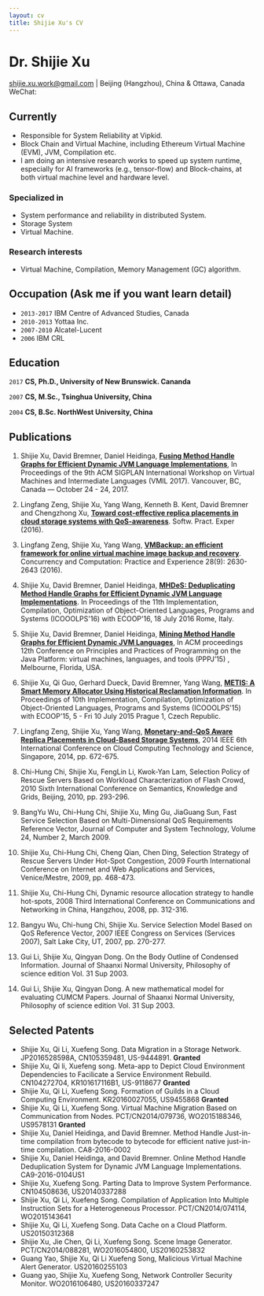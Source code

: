 ```yaml
---
layout: cv
title: Shijie Xu's CV
---
```

# Dr. Shijie Xu

<div id="webaddress">
<a href="shijie.xu.work@gmail.com">shijie.xu.work@gmail.com</a>
| Beijing (Hangzhou), China & Ottawa, Canada
</div>
<div id="webaddress">
<a>WeChat:</a>
</div>



## Currently
- Responsible for System Reliability at Vipkid.
- Block Chain and Virtual Machine, including Ethereum Virtual Machine (EVM), JVM, Compilation etc.
- I am doing an intensive research works to speed up system runtime, especially for AI frameworks (e.g., tensor-flow) and Block-chains, at both virtual machine level and hardware level. 

### Specialized in
- System performance and reliability in distributed System. 
- Storage System
- Virtual Machine. 

### Research interests

- Virtual Machine, Compilation, Memory Management (GC) algorithm.

## Occupation (Ask me if you want learn detail)

- `2013-2017` IBM Centre of Advanced Studies, Canada
- `2010-2013` Yottaa Inc. 
- `2007-2010` Alcatel-Lucent
-  `2006`     IBM CRL

<!-- `IBM`
[//]: __Lucasian professor of Mathematics__, Cambridge University
-->
## Education

`2017`
__CS, Ph.D., University of New Brunswick. Cananda__

`2007`
__CS, M.Sc., Tsinghua University, China__

`2004`
__CS, B.Sc. NorthWest University, China__


## Publications
1. Shijie Xu, David Bremner, Daniel Heidinga, **[Fusing Method Handle Graphs for Efficient Dynamic JVM Language Implementations](papers/vmil17.pdf)**, In Proceedings of the 9th ACM SIGPLAN International Workshop on Virtual Machines and Intermediate Languages (VMIL 2017). Vancouver, BC, Canada — October 24 - 24, 2017.

2. Lingfang Zeng, Shijie Xu, Yang Wang, Kenneth B. Kent, David Bremner and Chengzhong Xu, **[Toward cost-effective replica placements in cloud storage systems with QoS-awareness]()**. Softw. Pract. Exper (2016).

3. Lingfang Zeng, Shijie Xu, Yang Wang, **[VMBackup: an efficient framework for online virtual machine image backup and recovery]()**. Concurrency and Computation: Practice and Experience 28(9): 2630-2643 (2016).

4. Shijie Xu, David Bremner, Daniel Heidinga, **[MHDeS: Deduplicating Method Handle Graphs for Efficient Dynamic JVM Language Implementations](./papers/deduplication.pdf)**. In Proceedings of the 11th Implementation, Compilation, Optimization of Object-Oriented Languages, Programs and Systems (ICOOOLPS'16) with ECOOP'16, 18 July 2016 Rome, Italy.

5. Shijie Xu, David Bremner, Daniel Heidinga, **[Mining Method Handle Graphs for Efficient Dynamic JVM Languages](papers/mh_mining.pdf)**, In ACM proceedings 12th Conference on Principles and Practices of Programming on the Java Platform: virtual machines, languages, and tools (PPPJ’15) , Melbourne, Florida, USA.

6. Shijie Xu, Qi Guo, Gerhard Dueck, David Bremner, Yang Wang, **[METIS: A Smart Memory Allocator Using Historical Reclamation Information](papers/metis.pdf)**. In Proceedings of 10th Implementation, Compilation, Optimization of Object-Oriented Languages, Programs and Systems (ICOOOLPS'15) with ECOOP'15,  5 - Fri 10 July 2015 Prague 1, Czech Republic.

7. Lingfang Zeng, Shijie Xu, Yang Wang, **[Monetary-and-QoS Aware Replica Placements in Cloud-Based Storage Systems]()**, 2014 IEEE 6th International Conference on Cloud Computing Technology and Science, Singapore, 2014, pp. 672-675.

8. Chi-Hung Chi, Shijie Xu, FengLin Li, Kwok-Yan Lam, Selection Policy of Rescue Servers Based on Workload Characterization of Flash Crowd, 2010 Sixth International Conference on Semantics, Knowledge and Grids, Beijing, 2010, pp. 293-296.

9. BangYu Wu, Chi-Hung Chi, Shijie Xu, Ming Gu, JiaGuang Sun, Fast Service Selection Based on Multi-Dimensional QoS Requirements Reference Vector, Journal of Computer and System Technology, Volume 24, Number 2, March 2009.

10. Shijie Xu, Chi-Hung Chi, Cheng Qian, Chen Ding, Selection Strategy of Rescue Servers Under Hot-Spot Congestion, 2009 Fourth International Conference on Internet and Web Applications and Services, Venice/Mestre, 2009, pp. 468-473.

11. Shijie Xu, Chi-Hung Chi, Dynamic resource allocation strategy to handle hot-spots, 2008 Third International Conference on Communications and Networking in China, Hangzhou, 2008, pp. 312-316.

12. Bangyu Wu, Chi-hung Chi, Shijie Xu. Service Selection Model Based on QoS Reference Vector, 2007 IEEE Congress on Services (Services 2007), Salt Lake City, UT, 2007, pp. 270-277.

13. Gui Li, Shijie Xu, Qingyan Dong. On the Body Outline of Condensed Information. Journal of Shaanxi Normal University, Philosophy of science edition Vol. 31 Sup 2003.

14. Gui Li, Shijie Xu, Qingyan Dong. A new mathematical model for evaluating CUMCM Papers. Journal of Shaanxi Normal University, Philosophy of science edition Vol. 31 Sup 2003.

<!-- A list is also available [online](http://scholar.google.co.uk/citations?user=LTOTl0YAAAAJ) -->

## Selected Patents
- Shijie Xu, Qi Li, Xuefeng Song. Data Migration in a Storage Network. JP2016528598A, CN105359481, US-9444891. **Granted** 
- Shijie Xu, Qi li, Xuefeng song.  Meta-app to Depict Cloud Environment Dependencies to Facilicate a Service Environment Rebuild. CN104272704, KR101617116B1, US-9118677 **Granted**
- Shijie Xu, Qi Li, Xuefeng Song. Formation of Guilds in a Cloud Computing Environment. KR20160027055, US9455868 **Granted**
- Shijie Xu, Qi Li, Xuefeng Song. Virtual Machine Migration Based on Communication from Nodes. PCT/CN2014/079736, WO2015188346, US9578131 **Granted**
- Shijie Xu, Daniel Heidinga, and David Bremner. Method Handle Just-in-time compilation from bytecode to bytecode for efficient native just-in-time compilation. CA8-2016-0002 
- Shijie Xu, Daniel Heidinga, and David Bremner. Online Method Handle Deduplication System for Dynamic JVM Language Implementations. CA9-2016-0104US1
- Shijie Xu, Xuefeng Song. Parting Data to Improve System Performance. CN104508636, US20140337288 
- Shijie Xu, Qi Li, Xuefeng Song. Compilation of Application Into Multiple Instruction Sets for a Heterogeneous Processor. PCT/CN2014/074114, WO2015143641
- Shijie Xu, Qi Li, Xuefeng Song. Data Cache on a Cloud Platform. US20150312368
- Shijie Xu, Jie Chen, Qi Li, Xuefeng Song. Scene Image Generator. PCT/CN2014/088281, WO2016054800, US20160253832
- Guang Yao, Shijie Xu, Qi Li Xuefeng Song, Malicious Virtual Machine Alert Generator. US20160255103
- Guang yao, Shijie Xu, Xuefeng Song, Network Controller Security Monitor. WO2016106480, US20160337247



<!-- ### Footer

Last updated: May 2018 -->



